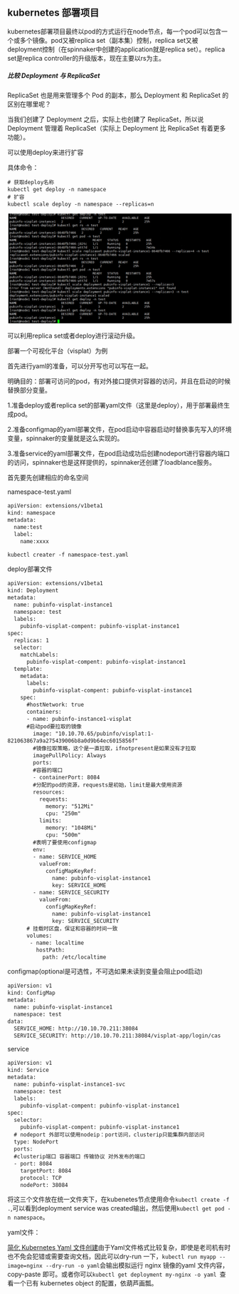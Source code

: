 ## kubernetes 部署项目

kubernetes部署项目最终以pod的方式运行在node节点，每一个pod可以包含一个或多个镜像。pod又被replica set（副本集）控制，replica set又被deployment控制（在spinnaker中创建的application就是replica set）。replica set是replica controller的升级版本，现在主要以rs为主。

##### 比较 Deployment 与 ReplicaSet

ReplicaSet 也是用来管理多个 Pod 的副本，那么 Deployment 和 ReplicaSet 的区别在哪里呢？

当我们创建了 Deployment 之后，实际上也创建了 ReplicaSet，所以说 Deployment 管理着 ReplicaSet（实际上 Deployment 比 ReplicaSet 有着更多功能）。



可以使用deploy来进行扩容

具体命令：

```shell
# 获取deploy名称
kubectl get deploy -n namespace
# 扩容
kubectl scale deploy -n namespace --replicas=n	
```

![](./img/使用scale进行扩容.jpeg '')

可以利用replica set或者deploy进行滚动升级。



部署一个可视化平台（visplat）为例

首先进行yaml的准备，可以分开写也可以写在一起。

明确目的：部署可访问的pod，有对外接口提供对容器的访问，并且在启动的时候替换部分变量。

1.准备deploy或者replica set的部署yaml文件（这里是deploy），用于部署最终生成pod。

2.准备configmap的yaml部署文件，在pod启动中容器启动时替换事先写入的环境变量，spinnaker的变量就是这么实现的。

3.准备service的yaml部署文件，在pod启动成功后创建nodeport进行容器内端口的访问，spinnaker也是这样提供的，spinnaker还创建了loadblance服务。

首先要先创建相应的命名空间

namespace-test.yaml

```shell
apiVersion: extensions/v1beta1
kind: namespace
metadata:
  name:test
  label:
    name:xxxx
```



```shell
kubectl creater -f namespace-test.yaml
```





deploy部署文件

```shell
apiVersion: extensions/v1beta1
kind: Deployment
metadata:
  name: pubinfo-visplat-instance1
  namespace: test
  labels:
    pubinfo-visplat-compent: pubinfo-visplat-instance1
spec:
  replicas: 1 
  selector:
    matchLabels:
      pubinfo-visplat-compent: pubinfo-visplat-instance1
  template:
    metadata:
      labels:
        pubinfo-visplat-compent: pubinfo-visplat-instance1
    spec:
      #hostNetwork: true
      containers:
      - name: pubinfo-instance1-visplat
      #启动pod要拉取的镜像
        image: "10.10.70.65/pubinfo/visplat:1-821063867a9a275439006b8a0d9b64ec6015856f"
        #镜像拉取策略，这个是一直拉取，ifnotpresent是如果没有才拉取
        imagePullPolicy: Always
        ports:
        #容器的端口
        - containerPort: 8084
        #分配的pod的资源，requests是初始，limit是最大使用资源
        resources:
          requests:
            memory: "512Mi"
            cpu: "250m"
          limits:
            memory: "1048Mi"
            cpu: "500m"
        #表明了要使用configmap
        env:
        - name: SERVICE_HOME
          valueFrom:
            configMapKeyRef:
              name: pubinfo-visplat-instance1
              key: SERVICE_HOME
        - name: SERVICE_SECURITY
          valueFrom:
            configMapKeyRef:
              name: pubinfo-visplat-instance1
              key: SERVICE_SECURITY    
      # 挂载时区盘，保证和容器的时间一致
      volumes:
       - name: localtime
         hostPath:
           path: /etc/localtime 
```



configmap(optional是可选性，不可选如果未读到变量会阻止pod启动)

```shell
apiVersion: v1
kind: ConfigMap
metadata:
  name: pubinfo-visplat-instance1
  namespace: test
data:
  SERVICE_HOME: http://10.10.70.211:38084
  SERVICE_SECURITY: http://10.10.70.211:38084/visplat-app/login/cas
```



service

```shell
apiVersion: v1
kind: Service
metadata:
  name: pubinfo-visplat-instance1-svc
  namespace: test
  labels:
    pubinfo-visplat-compent: pubinfo-visplat-instance1
spec:
  selector:
    pubinfo-visplat-compent: pubinfo-visplat-instance1
  # nodeport 外部可以使用nodeip：port访问，clusterip只能集群内部访问
  type: NodePort
  ports:
  #clusterip端口 容器端口 传输协议 对外发布的端口
  - port: 8084
    targetPort: 8084
    protocol: TCP
    nodePort: 38084
```





将这三个文件放在统一文件夹下，在kubenetes节点使用命令`kubectl create -f .`,可以看到deployment service was created输出，然后使用`kubectl get pod -n namespace`。





yaml文件：

[简化 Kubernetes Yaml 文件创建](https://yq.aliyun.com/articles/341213)由于Yaml文件格式比较复杂，即使是老司机有时也不免会犯错或需要查询文档，因此可以dry-run 一下，`kubectl run myapp --image=nginx --dry-run -o yaml`会输出模拟运行 nginx 镜像的yaml 文件内容，copy-paste 即可。或者你可以`kubectl get deployment my-nginx -o yaml `查看一个已有 kubernetes object 的配置，依葫芦画瓢。
